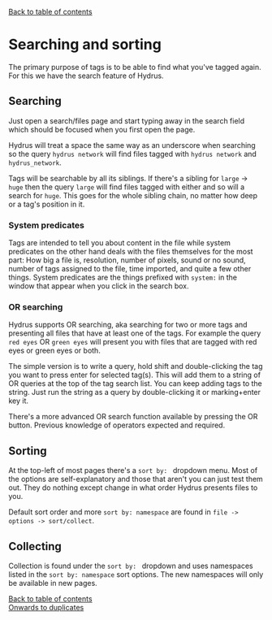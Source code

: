 [Back to table of contents](00_tableOfContents.md)
# Searching and sorting
The primary purpose of tags is to be able to find what you've tagged again. For this we have the search feature of Hydrus.

## Searching
Just open a search/files page and start typing away in the search field which should be focused when you first open the page.

Hydrus will treat a space the same way as an underscore when searching so the query `hydrus network` will find files tagged with `hydrus network` and `hydrus_network`.

Tags will be searchable by all its siblings. If there's a sibling for `large` -> `huge` then the query `large` will find files tagged with either and so will a search for `huge`. This goes for the whole sibling chain, no matter how deep or a tag's position in it.

### System predicates
Tags are intended to tell you about content in the file while system predicates on the other hand deals with the files themselves for the most part: How big a file is, resolution, number of pixels, sound or no sound, number of tags assigned to the file, time imported, and quite a few other things. System predicates are the things prefixed with `system:` in the window that appear when you click in the search box.

### OR searching
Hydrus supports OR searching, aka searching for two or more tags and presenting all files that have at least one of the tags. For example the query `red eyes` OR `green eyes` will present you with files that are tagged with red eyes or green eyes or both.

The simple version is to write a query, hold shift and double-clicking the tag you want to press enter for selected tag(s). This will add them to a string of OR queries at the top of the tag search list. You can keep adding tags to the string. Just run the string as a query by double-clicking it or marking+enter key it.

There's a more advanced OR search function available by pressing the OR button. Previous knowledge of operators expected and required.

## Sorting
At the top-left of most pages there's a `sort by: ` dropdown menu. Most of the options are self-explanatory and those that aren't you can just test them out. They do nothing except change in what order Hydrus presents files to you.

Default sort order and more `sort by: namespace` are found in `file -> options -> sort/collect`.

## Collecting
Collection is found under the `sort by: ` dropdown and uses namespaces listed in the `sort by: namespace` sort options. The new namespaces will only be available in new pages.

[Back to table of contents](00_tableOfContents.md)  
[Onwards to duplicates](06_duplicates.md)